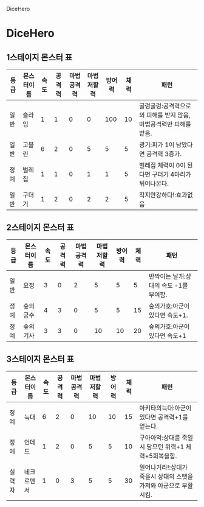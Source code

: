 DiceHero
# DiceHero




## 1스테이지 몬스터 표
|등급|몬스터이름|속도|공격력|마법공격력|마법저할력|방어력|체력|패턴|
|---|-----|---|---|---|---|---|---|------|
|일반|슬라임|1|1|0|0|100|10| 굴렁굴렁:공격력으로의 피해를 받지 않음, 마법공격력만 피해를 받음.|
|일반|고블린|6|2|0|5|5|5|광기:피가 1이 남았다면 공격력 3증가.|
|정예|벌레집|1|1|0|1|1|5|벌레집 체력이 0이 된다면 구더기 4마리가 튀어나온다.|
|일반|구더기|1|2|0|2|2|5|작지만강하다!:효과없음|


## 2스테이지 몬스터 표
|등급|몬스터이름|속도|공격력|마법공격력|마법저할력|방어력|체력|패턴|
|---|-----|---|---|---|---|---|---|------|
|일반|요정|3|0|2|5|5|5|반짝이는 날개:상대의 속도 -1를 부여함.|
|정예|숲의궁수|4|3|0|5|5|15|숲의가호:아군이 있다면 속도+1.|
|정예|숲의기사|3|3|0|10|10|20|숲의가호:아군이 있다면 속도+1|


## 3스테이지 몬스터 표
|등급|몬스터이름|속도|공격력|마법공격력|마법저할력|방어력|체력|패턴|
|---|-----|---|---|---|---|---|---|------|
|정예|늑대|6|2|0|10|10|15|아키타의늑대:아군이 있다면 공격력+1를 얻는다.|
|정예|언데드|1|2|0|5|5|10|구아아악:상대를 죽일시 당므턴 위력+1 체력+5회복을함.|
|실력자|네크로맨서|1|0|3|5|5|30|일어나거라!:상대가 죽을시 상대의 스탯을 가져와 아군으로 부활시킴.|

